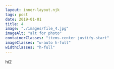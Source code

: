 ```yaml
---
layout: inner-layout.njk
tags: post
date: 2019-01-01
title: 4
image: "./images/file_4.jpg"
imageAlt: "alt for photo"
containerClasses: "items-center justify-start"
imageClasses: "w-auto h-full"
widthClasses: "h-full"
---
```


hi2
